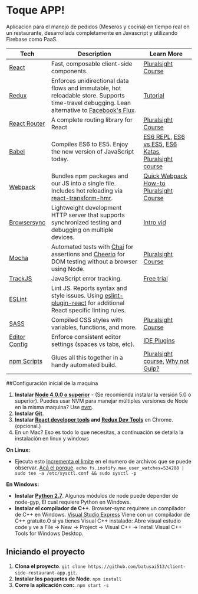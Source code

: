 # Toque APP!

Aplicacion para el manejo de pedidos (Meseros y cocina) en tiempo real en un restaurante, desarrollada completamente en Javascript y utilizando Firebase como PaaS.

| **Tech** | **Description** |**Learn More**|
|----------|-------|---|
|  [React](https://facebook.github.io/react/)  |   Fast, composable client-side components.    | [Pluralsight Course](https://www.pluralsight.com/courses/react-flux-building-applications)  |
|  [Redux](http://redux.js.org) |  Enforces unidirectional data flows and immutable, hot reloadable store. Supports time-travel debugging. Lean alternative to [Facebook's Flux](https://facebook.github.io/flux/docs/overview.html).| [Tutorial](https://egghead.io/series/getting-started-with-redux)    |
|  [React Router](https://github.com/reactjs/react-router) | A complete routing library for React | [Pluralsight Course](https://www.pluralsight.com/courses/react-flux-building-applications) |
|  [Babel](http://babeljs.io) |  Compiles ES6 to ES5. Enjoy the new version of JavaScript today.     | [ES6 REPL](https://babeljs.io/repl/), [ES6 vs ES5](http://es6-features.org), [ES6 Katas](http://es6katas.org), [Pluralsight course](https://www.pluralsight.com/courses/javascript-fundamentals-es6)    |
| [Webpack](http://webpack.github.io) | Bundles npm packages and our JS into a single file. Includes hot reloading via [react-transform-hmr](https://www.npmjs.com/package/react-transform-hmr). | [Quick Webpack How-to](https://github.com/petehunt/webpack-howto) [Pluralsight Course](https://www.pluralsight.com/courses/webpack-fundamentals)|
| [Browsersync](https://www.browsersync.io/) | Lightweight development HTTP server that supports synchronized testing and debugging on multiple devices. | [Intro vid](https://www.youtube.com/watch?time_continue=1&v=heNWfzc7ufQ)|
| [Mocha](http://mochajs.org) | Automated tests with [Chai](http://chaijs.com/) for assertions and [Cheerio](https://www.npmjs.com/package/cheerio) for DOM testing without a browser using Node. | [Pluralsight Course](https://www.pluralsight.com/courses/testing-javascript) |
| [TrackJS](https://trackjs.com/) | JavaScript error tracking. | [Free trial](https://my.trackjs.com/signup)|
| [ESLint](http://eslint.org/)| Lint JS. Reports syntax and style issues. Using [eslint-plugin-react](https://github.com/yannickcr/eslint-plugin-react) for additional React specific linting rules. | |
| [SASS](http://sass-lang.com/) | Compiled CSS styles with variables, functions, and more. | [Pluralsight Course](https://www.pluralsight.com/courses/better-css)|
| [Editor Config](http://editorconfig.org) | Enforce consistent editor settings (spaces vs tabs, etc). | [IDE Plugins](http://editorconfig.org/#download) |
| [npm Scripts](https://docs.npmjs.com/misc/scripts)| Glues all this together in a handy automated build. | [Pluralsight course](https://www.pluralsight.com/courses/npm-build-tool-introduction), [Why not Gulp?](https://medium.com/@housecor/why-i-left-gulp-and-grunt-for-npm-scripts-3d6853dd22b8#.vtaziro8n)  |

##Configuración inicial de la maquina
1. **Instalar [Node 4.0.0 o superior](https://nodejs.org)** - (Se recomienda instalar la versión 5.0 o superior). Puedes usar NVM para manejar múltiples versiones de Node en la misma maquina? Use [nvm](https://github.com/creationix/nvm).
2. **Instalar [Git](https://git-scm.com/downloads)**.
3. **Instalar [React developer tools](https://chrome.google.com/webstore/detail/react-developer-tools/fmkadmapgofadopljbjfkapdkoienihi?hl=en) and [Redux Dev Tools](https://chrome.google.com/webstore/detail/redux-devtools/lmhkpmbekcpmknklioeibfkpmmfibljd?hl=en)** en Chrome. (opcional.)
4. En un Mac? Eso es todo lo que necesitas, a continuación se detalla la instalación en linux y windows

**On Linux:**

 * Ejecuta esto [Incrementa el limite](http://stackoverflow.com/questions/16748737/grunt-watch-error-waiting-fatal-error-watch-enospc) en el numero de archivos que se puede observar. [Acá el porque](https://github.com/coryhouse/react-slingshot/issues/6).
`echo fs.inotify.max_user_watches=524288 | sudo tee -a /etc/sysctl.conf && sudo sysctl -p`

**En Windows:**

* **Instalar [Python 2.7](https://www.python.org/downloads/)**. Algunos módulos de node puede depender de node-gyp, El cual requiere Python en Windows.
* **Instalar el compilador de C++**. Browser-sync requirere un compilador de C++ en Windows. [Visual Studio Express](https://www.visualstudio.com/en-US/products/visual-studio-express-vs) Viene con un compilador de C++ gratuito.O si ya tienes Visual C++ instalado: Abre visual estudio code y ve a File -> New -> Project -> Visual C++ -> Install Visual C++ Tools for Windows Desktop.

## Iniciando el proyecto
1. **Clona el proyecto**. `git clone https://github.com/batusai513/client-side-restaurant-app.git`.
2. **Instalar los paquetes de Node**. `npm install`
3. **Corre la aplicación con:**. `npm start -s`
